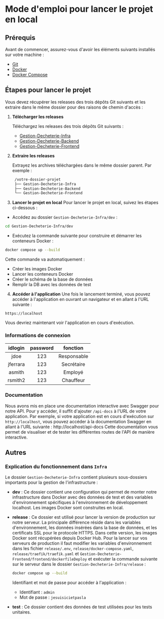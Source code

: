 # Mode d'emploi pour lancer le projet en local

## Prérequis

Avant de commencer, assurez-vous d'avoir les éléments suivants installés sur votre machine :
- [Git](https://git-scm.com/)
- [Docker](https://www.docker.com/)
- [Docker Compose](https://docs.docker.com/compose/)

## Étapes pour lancer le projet

Vous devez récupérer les releases des trois dépôts Git suivants et les extraire dans le même dossier pour des raisons de chemin d'accès :

1. **Télécharger les releases**

   Téléchargez les releases des trois dépôts Git suivants :

   - [Gestion-Decheterie-Infra](https://github.com/PDG-GR9-Gestion-Decheterie/Gestion-Decheterie-Infra/releases)
   - [Gestion-Decheterie-Backend](https://github.com/PDG-GR9-Gestion-Decheterie/Gestion-Decheterie-Backend/releases)
   - [Gestion-Decheterie-Frontend](https://github.com/PDG-GR9-Gestion-Decheterie/Gestion-Decheterie-Frontend/releases)

2. **Extraire les releases**

   Extrayez les archives téléchargées dans le même dossier parent. Par exemple :

   ```bash
    /votre-dossier-projet
    ├── Gestion-Decheterie-Infra
    ├── Gestion-Decheterie-Backend
    └── Gestion-Decheterie-Frontend
   ```
3. **Lancer le projet en local**
Pour lancer le projet en local, suivez les étapes ci-dessous :
- Accédez au dossier `Gestion-Decheterie-Infra/dev` :
```bash
cd Gestion-Decheterie-Infra/dev
```
- Exécutez la commande suivante pour construire et démarrer les conteneurs Docker :
```bash
docker compose up --build
```
Cette commande va automatiquement :
- Créer les images Docker
- Lancer les conteneurs Docker
- Créer le schéma de la base de données
- Remplir la DB avec les données de test

4. **Accéder à l'application**
Une fois le lancement terminé, vous pouvez accéder à l'application en ouvrant un navigateur et en allant à l'URL suivante :
```
https://localhost
```
Vous devriez maintenant voir l'application en cours d'exécution.

### Informations de connexion
| idlogin | password | fonction |
|:---------:|:----------:|:----------:|
|   jdoe      |     123     |   Responsable       |
|    jferrara     |   123       |    Secrétaire      |
|   asmith      |     123     |      Employé    |
|   rsmith2      |     123     |      Chauffeur    |

### Documentation
Nous avons mis en place une documentation interactive avec Swagger pour notre API. Pour y accéder, il suffit d'ajouter `/api-docs` à l'URL de votre application. Par exemple, si votre application est en cours d'exécution sur `http://localhost`, vous pouvez accéder à la documentation Swagger en allant à l'URL suivante :
http://localhost/api-docs
Cette documentation vous permet de visualiser et de tester les différentes routes de l'API de manière interactive.

## Autres
### Explication du fonctionnement dans `Infra`

Le dossier `Gestion-Decheterie-Infra` contient plusieurs sous-dossiers importants pour la gestion de l'infrastructure :

- **dev** : Ce dossier contient une configuration qui permet de monter notre infrastructure dans Docker avec des données de test et des variables d'environnement spécifiques à l'environnement de développement localhost. Les images Docker sont construites en local.

- **release** : Ce dossier est utilisé pour lancer la version de production sur notre serveur. La principale différence réside dans les variables d'environnement, les données insérées dans la base de données, et les certificats SSL pour le protocole HTTPS. Dans cette version, les images Docker sont récupérées depuis Docker Hub. Pour la lancer sur vos serveurs de production il faut modifier les variables d'environnement dans les fichier `release/.env`, `release/docker-compose.yaml`, `release/traefik/traefik.yaml` et `Gestion-Decheterie-Frontend/frontend/dockerfileDeploy` et exécuter la commande suivante sur le serveur  dans le dossier `Gestion-Decheterie-Infra/release` :
   ```bash
   docker compose up --build
   ```
   Identifiant et mot de passe pour accéder à l'application :
   - Identifiant : `admin`
   - Mot de passe : `jesuisicietpasla`

- **test** : Ce dossier contient des données de test utilisées pour les tests unitaires.

